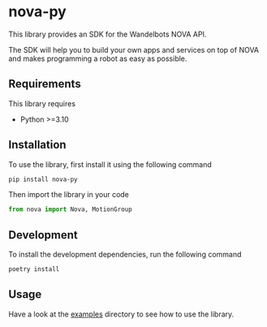 # nova-py

This library provides an SDK for the Wandelbots NOVA API.

The SDK will help you to build your own apps and services on top of NOVA and makes programming a robot as easy as possible.

## Requirements

This library requires
* Python >=3.10

## Installation

To use the library, first install it using the following command

```bash
pip install nova-py
```

Then import the library in your code

```python
from nova import Nova, MotionGroup
```

## Development

To install the development dependencies, run the following command

```bash
poetry install
```

## Usage

Have a look at the [examples](/examples) directory to see how to use the library.